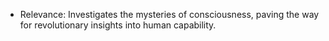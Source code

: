- Relevance: Investigates the mysteries of consciousness, paving the way for revolutionary insights into human capability.
